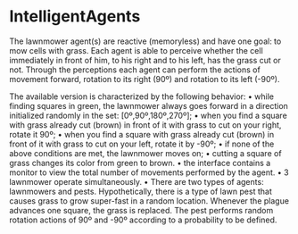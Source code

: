 # IntelligentAgents

  
  The lawnmower agent(s) are reactive (memoryless) and have one goal: to mow cells with grass. Each agent is able to perceive whether the cell immediately in front of 
him, to his right and to his left, has the grass cut or not. Through the perceptions each agent can perform the actions of movement forward, rotation to its right (90º) 
and rotation to its left (-90º). 
    
 The available version is characterized by the following behavior: 
        • while finding squares in green, the lawnmower always goes forward in a direction initialized randomly in the set: [0º,90º,180º,270º]; 
        • when you find a square with grass already cut (brown) in front of it with grass to cut on your right, rotate it 90º; 
        • when you find a square with grass already cut (brown) in front of it with grass to cut on your left, rotate it by -90º; 
        • if none of the above conditions are met, the lawnmower moves on; 
        • cutting a square of grass changes its color from green to brown. 
        • the interface contains a monitor to view the total number of movements performed by the agent. 
        • 3 lawnmower operate simultaneously. 
        • There are two types of agents: lawnmowers and pests. Hypothetically, there is a type of lawn pest that causes grass to grow super-fast in a random location. 
          Whenever the plague advances one square, the grass is replaced. The pest performs random rotation actions of 90º and -90º according to a probability to be 
          defined.
